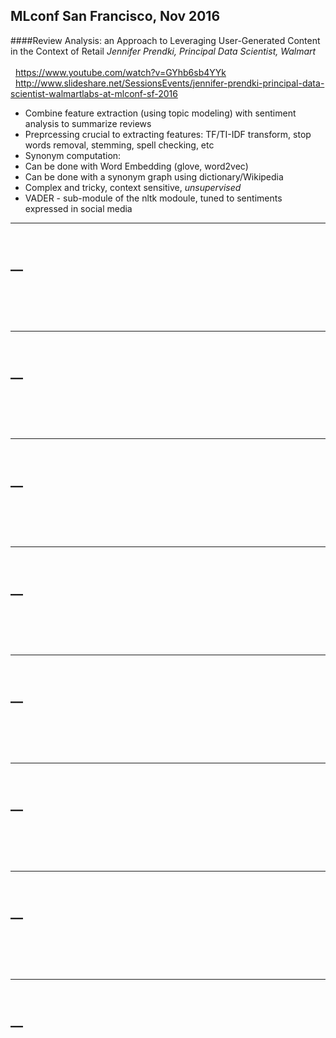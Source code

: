 ## MLconf San Francisco, Nov 2016

####Review Analysis: an Approach to Leveraging User-Generated Content in the Context of Retail
_Jennifer Prendki, Principal Data Scientist, Walmart_
<br/>
<br/>&nbsp;&nbsp;https://www.youtube.com/watch?v=GYhb6sb4YYk
<br/>&nbsp;&nbsp;http://www.slideshare.net/SessionsEvents/jennifer-prendki-principal-data-scientist-walmartlabs-at-mlconf-sf-2016
 - Combine feature extraction (using topic modeling) with sentiment analysis to summarize reviews
 - Preprcessing crucial to extracting features: TF/TI-IDF transform, stop words removal, stemming, spell checking, etc
 - Synonym computation:
  - Can be done with Word Embedding (glove, word2vec)
  - Can be done with a synonym graph using dictionary/Wikipedia
  - Complex and tricky, context sensitive, _unsupervised_
 - VADER - sub-module of the nltk modoule, tuned to sentiments expressed in social media


****
<br/>__<br/>
<br/>&nbsp;&nbsp;
<br/>&nbsp;&nbsp;
 - 


****
<br/>__<br/>
<br/>&nbsp;&nbsp;
<br/>&nbsp;&nbsp;
 - 

****
<br/>__<br/>
<br/>&nbsp;&nbsp;
<br/>&nbsp;&nbsp;
 - 


****
<br/>__<br/>
<br/>&nbsp;&nbsp;
<br/>&nbsp;&nbsp;
 - 

****
<br/>__<br/>
<br/>&nbsp;&nbsp;
<br/>&nbsp;&nbsp;
 - 


****
<br/>__<br/>
<br/>&nbsp;&nbsp;
<br/>&nbsp;&nbsp;
 - 

****
<br/>__<br/>
<br/>&nbsp;&nbsp;
<br/>&nbsp;&nbsp;
 - 


****
<br/>__<br/>
<br/>&nbsp;&nbsp;
<br/>&nbsp;&nbsp;
 - 
